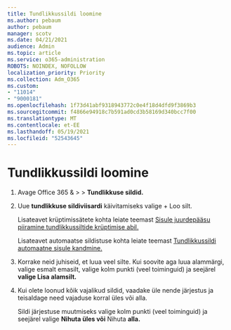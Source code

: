 ```yaml
---
title: Tundlikkussildi loomine
ms.author: pebaum
author: pebaum
manager: scotv
ms.date: 04/21/2021
audience: Admin
ms.topic: article
ms.service: o365-administration
ROBOTS: NOINDEX, NOFOLLOW
localization_priority: Priority
ms.collection: Adm_O365
ms.custom:
- "11014"
- "9000181"
ms.openlocfilehash: 1f73d41abf9318943772c0e4f18d4dfd9f3869b3
ms.sourcegitcommit: f4866e94918c7b591ad0cd3b58169d340bcc7f00
ms.translationtype: MT
ms.contentlocale: et-EE
ms.lasthandoff: 05/19/2021
ms.locfileid: "52543645"
---
```

# <a name="how-to-create-a-sensitivity-label"></a>Tundlikkussildi loomine

1. Avage Office 365 & >   >  **Tundlikkuse sildid.**

1. Uue **tundlikkuse sildiviisardi** käivitamiseks valige + Loo silt.

    Lisateavet krüptimissätete kohta leiate teemast [Sisule juurdepääsu piiramine tundlikkussiltide krüptimise abil.](https://go.microsoft.com/fwlink/?linkid=2106331)

    Lisateavet automaatse sildistuse kohta leiate teemast [Tundlikkussildi automaatne sisule kandmine.](https://go.microsoft.com/fwlink/?linkid=2105837)

1. Korrake neid juhiseid, et luua veel silte. Kui soovite aga luua alammärgi, valige esmalt emasilt, valige kolm punkti (veel toiminguid) ja seejärel **valige Lisa alamsilt.**

1. Kui olete loonud kõik vajalikud sildid, vaadake üle nende järjestus ja teisaldage need vajaduse korral üles või alla. 
    
    Sildi järjestuse muutmiseks valige kolm punkti (veel toiminguid) ja seejärel valige **Nihuta üles või** Nihuta **alla.**
